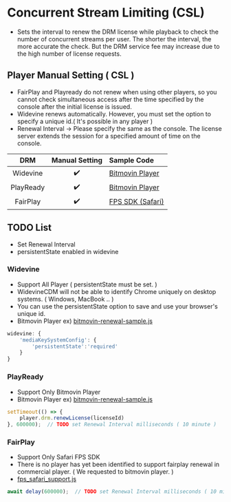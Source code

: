 # Concurrent Stream Limiting (CSL)
-  Sets the interval to renew the DRM license while playback to check the number of concurrent streams per user. The shorter the interval, the more accurate the check. But the DRM service fee may increase due to the high number of license requests.

## Player Manual Setting ( CSL )
- FairPlay and Playready do not renew when using other players, so you cannot check simultaneous access after the time specified by the console after the initial license is issued.
- Widevine renews automatically. However, you must set the option to specify a unique id.( It's possible in any player )
- Renewal Interval -> Please specify the same as the console. The license server extends the session for a specified amount of time on the console.

|    DRM    |    Manual Setting    | Sample Code                                                          |
|:---------:|:--------------------:|:---------------------------------------------------------------------|
| Widevine  |  :heavy_check_mark:  | [Bitmovin Player](./bitmovin-player/bitmovin-player-doverunner-renewal-sample.html) | 
| PlayReady |  :heavy_check_mark:  | [Bitmovin Player](./bitmovin-player/bitmovin-player-doverunner-renewal-sample.html) |
| FairPlay  |  :heavy_check_mark:  | [FPS SDK (Safari)](./fps-sdk/fps_safari_hls_key_renewal-sample.html) | 





## TODO List
- Set Renewal Interval
- persistentState enabled in widevine 


### Widevine
- Support All Player ( persistentState must be set. )
- WidevineCDM will not be able to identify Chrome uniquely on desktop systems. ( Windows, MacBook .. )
- You can use the persistentState option to save and use your browser's unique id.
- Bitmovin Player ex) [bitmovin-renewal-sample.js](./bitmovin-player/bitmovin-renewal-sample.js#L26)
```javascript
widevine: {
    'mediaKeySystemConfig': {
        'persistentState':'required'
    }
}
```

### PlayReady 
- Support Only Bitmovin Player
- Bitmovin Player ex) [bitmovin-renewal-sample.js](./bitmovin-player/bitmovin-renewal-sample.js#L10)
```javascript
setTimeout(() => {
    player.drm.renewLicense(licenseId)
}, 600000);  // TODO set Renewal Interval milliseconds ( 10 minute )
```


### FairPlay 
- Support Only Safari FPS SDK
- There is no player has yet been identified to support fairplay renewal in commercial player. ( We requested to bitmovin player. )
- [fps_safari_support.js](./fps-sdk/fps_safari_support.js#L59)
```javascript
await delay(600000);  // TODO set Renewal Interval milliseconds ( 10 minute )
```


